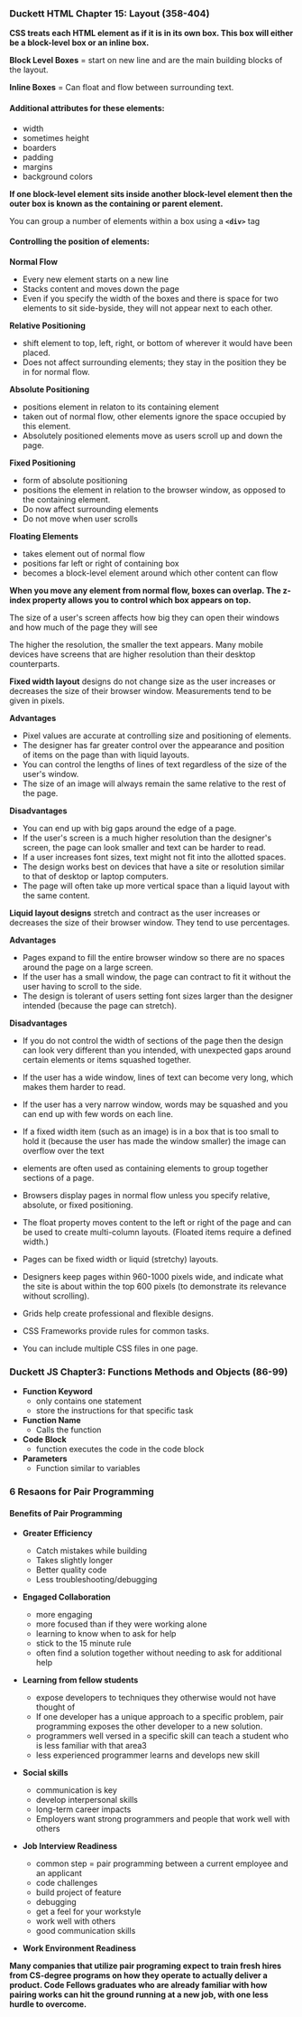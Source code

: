 ### Duckett HTML Chapter 15: Layout (358-404)

**CSS treats each HTML element as if it is in its own box. This box will either be a block-level box or an inline box.**

**Block Level Boxes** = start on new line and are the main building blocks of the layout.

**Inline Boxes** = Can float and flow between surrounding text.

#### Additional attributes for these elements:
- width
- sometimes height
- boarders
- padding
- margins
- background colors

**If one block-level element sits inside another block-level element then the outer box is known as the containing or parent element.**

You can group a number of elements within a box using a **`<div>`** tag

#### Controlling the position of elements:
**Normal Flow**
- Every new element starts on a new line
- Stacks content and moves down the page
- Even if you specify the width of the boxes and there is space for two elements to sit side-byside, they will not appear next to each other.

**Relative Positioning**
- shift element to top, left, right, or bottom of wherever it would have been placed.
- Does not affect surrounding elements; they stay in the position they be in for normal flow.

**Absolute Positioning**
- positions element in relaton to its containing element
- taken out of normal flow, other elements ignore the space occupied by this element.
- Absolutely positioned elements move as users scroll up and down the page.

**Fixed Positioning**
- form of absolute positioning 
- positions the element in relation to the browser window, as opposed to the containing element.
- Do now affect surrounding elements
- Do not move when user scrolls

**Floating Elements**
- takes element out of normal flow
- positions far left or right of containing box
- becomes a block-level element around which other content can flow

**When you move any element from normal flow, boxes can overlap. The z-index property allows you to control which box appears on top.**

The size of a user's screen affects how big they can open their windows and how much of the page they will see

The higher the resolution, the smaller the text appears. Many mobile devices have screens that are higher resolution than their desktop counterparts.

**Fixed width layout** designs do not change size as the user increases or decreases the size of their browser window. Measurements tend to be given in pixels.

**Advantages**
- Pixel values are accurate at controlling size and positioning of elements.
- The designer has far greater control over the appearance and position of items on the page than with liquid layouts.
- You can control the lengths of lines of text regardless of the size of the user's window.
- The size of an image will always remain the same relative to the rest of the page.

**Disadvantages**
- You can end up with big gaps around the edge of a page.
- If the user's screen is a much higher resolution than the designer's screen, the page can look smaller and text can be harder to read.
- If a user increases font sizes, text might not fit into the allotted spaces.
- The design works best on devices that have a site or resolution similar to that of desktop or laptop computers.
- The page will often take up more vertical space than a liquid layout with the same content.

**Liquid layout designs** stretch and contract as the user increases or decreases the
size of their browser window. They tend to use percentages.

**Advantages**
- Pages expand to fill the entire browser window so there are no spaces around the page on a large screen.
- If the user has a small window, the page can contract to fit it without the user having to scroll to the side.
- The design is tolerant of users setting font sizes larger than the designer intended (because the page can stretch).

**Disadvantages**
- If you do not control the width of sections of the page then the design can look very different than you intended, with unexpected gaps around certain elements or items squashed together.
- If the user has a wide window, lines of text can become very long, which makes them harder to read.
- If the user has a very narrow window, words may be squashed and you can end up with few words on each line.
- If a fixed width item (such as an image) is in a box that is too small to hold it (because the user has made the window smaller) the image can overflow over the text
 
- <div> elements are often used as containing elements to group together sections of a page.
- Browsers display pages in normal flow unless you specify relative, absolute, or fixed positioning.
- The float property moves content to the left or right of the page and can be used to create multi-column layouts. (Floated items require a defined width.)
- Pages can be fixed width or liquid (stretchy) layouts.
- Designers keep pages within 960-1000 pixels wide, and indicate what the site is about within the top 600 pixels (to demonstrate its relevance without scrolling).
- Grids help create professional and flexible designs. 
- CSS Frameworks provide rules for common tasks. 
- You can include multiple CSS files in one page.



### Duckett JS Chapter3: Functions Methods and Objects (86-99)

- **Function Keyword**
  - only contains one statement
  - store the instructions for that specific task
- **Function Name**
  - Calls the function
- **Code Block**
  - function executes the code in the code block
- **Parameters**
  - Function similar to variables


### 6 Resaons for Pair Programming

#### Benefits of Pair Programming
- **Greater Efficiency**
  - Catch mistakes while building
  - Takes slightly longer
  - Better quality code
  - Less troubleshooting/debugging

- **Engaged Collaboration**
  - more engaging 
  - more focused than if they were working alone
  - learning to know when to ask for help
  - stick to the 15 minute rule
  - often find a solution together without needing to ask for additional help
  
- **Learning from fellow students**
  - expose developers to techniques they otherwise would not have thought of
  - If one developer has a unique approach to a specific problem, pair programming exposes the other developer to a new solution.
  - programmers well versed in a specific skill can teach a student who is less familiar with that area3
  - less experienced programmer learns and develops new skill

- **Social skills**
  - communication is key
  - develop interpersonal skills
  - long-term career impacts
  - Employers want strong programmers and people that work well with others

- **Job Interview Readiness**
  - common step = pair programming between a current employee and an applicant
  - code challenges
  - build project of feature
  - debugging
  - get a feel for your workstyle
  - work well with others
  - good communication skills

- **Work Environment Readiness**

**Many companies that utilize pair programing expect to train fresh hires from CS-degree programs on how they operate to actually deliver a product. Code Fellows graduates who are already familiar with how pairing works can hit the ground running at a new job, with one less hurdle to overcome.**